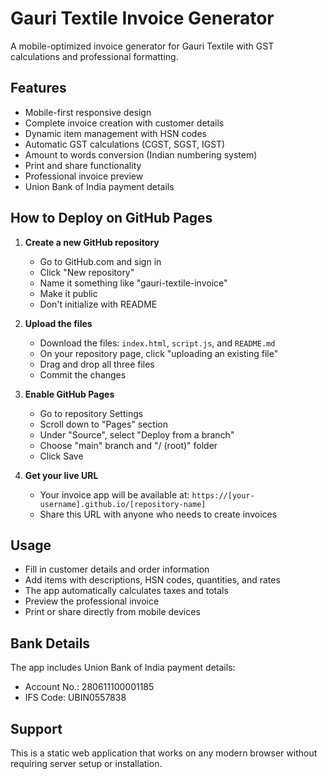 # Gauri Textile Invoice Generator

A mobile-optimized invoice generator for Gauri Textile with GST calculations and professional formatting.

## Features

- Mobile-first responsive design
- Complete invoice creation with customer details
- Dynamic item management with HSN codes
- Automatic GST calculations (CGST, SGST, IGST)
- Amount to words conversion (Indian numbering system)
- Print and share functionality
- Professional invoice preview
- Union Bank of India payment details

## How to Deploy on GitHub Pages

1. **Create a new GitHub repository**
   - Go to GitHub.com and sign in
   - Click "New repository"
   - Name it something like "gauri-textile-invoice"
   - Make it public
   - Don't initialize with README

2. **Upload the files**
   - Download the files: `index.html`, `script.js`, and `README.md`
   - On your repository page, click "uploading an existing file"
   - Drag and drop all three files
   - Commit the changes

3. **Enable GitHub Pages**
   - Go to repository Settings
   - Scroll down to "Pages" section
   - Under "Source", select "Deploy from a branch"
   - Choose "main" branch and "/ (root)" folder
   - Click Save

4. **Get your live URL**
   - Your invoice app will be available at: `https://[your-username].github.io/[repository-name]`
   - Share this URL with anyone who needs to create invoices

## Usage

- Fill in customer details and order information
- Add items with descriptions, HSN codes, quantities, and rates
- The app automatically calculates taxes and totals
- Preview the professional invoice
- Print or share directly from mobile devices

## Bank Details

The app includes Union Bank of India payment details:
- Account No.: 280611100001185
- IFS Code: UBIN0557838

## Support

This is a static web application that works on any modern browser without requiring server setup or installation.